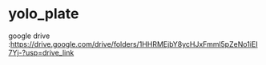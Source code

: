 # yolo_plate


google drive :https://drive.google.com/drive/folders/1HHRMEjbY8ycHJxFmml5pZeNo1iEI7Yj-?usp=drive_link
